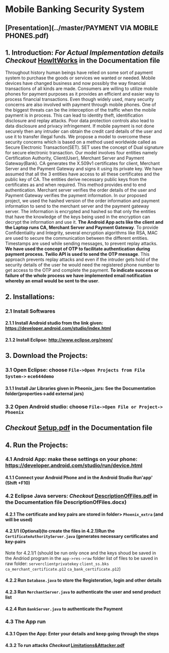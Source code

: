 # Mobile Banking Security System
## [Presentation](../master/PAYMENT VIA MOBILE PHONES.pdf)
## 1. Introduction: *For Actual Implementation details Checkout* [HowItWorks](../master/Documentation/HowItWorks.pdf) in the Documentation file

Throughout history human beings have relied on some sort of payment system to purchase the goods or services we wanted or needed. Mobile devices have changed business and now possibly the way financial transactions of all kinds are made. Consumers are willing to utilize mobile phones for payment purposes as it provides an efficient and easier way to process financial transactions. 
Even though widely used, many security concerns are also involved with payment through mobile phones. One of the biggest threats can be the interception of the traffic when the mobile payment is in process. This can lead to identity theft, identification disclosure and replay attacks. Poor data protection controls also lead to data disclosure and privacy infringement. If mobile payment is not done securely then any intruder can obtain the credit card details of the user and use it to transfer illegal funds.
We propose a model to overcome these security concerns which is based on a method used worldwide called as Secure Electronic Transaction(SET). SET uses the concept of Dual signature for secure electronic transaction. Our model involves four entities namely Certification Authority, Client(User), Merchant Server and Payment Gateway(Bank). CA generates the X.509v1 certificates for client, Merchant Server and the Payment Gateway and signs it using its private key. We have assumed that all the 3 entities have access to all these certificates and the public key of CA. The entities derive necessary public keys from the certificates as and when required. This method provides end to end authentication. Merchant server verifies the order details of the user and Payment Gateway verifies the payment information. In our proposed project, we used the hashed version of the order information and payment information to send to the merchant server and the payment gateway server. The information is encrypted and hashed so that only the entities that have the knowledge of the keys being used in the encryption can decrypt the information and use it.
**The Android App acts like the client and the Laptop runs CA, Merchant Server and Payment Gateway**. To provide Confidentiality and Integrity, several encryption algorithms like RSA, MAC are used to secure the communication between the different entities. Timestamps are used while sending messages, to prevent replay attacks. **We have used the concept of OTP to facilitate authentication during payment process. Twilio API is used to send the OTP message**. This approach prevents replay attacks and even if the intruder gets hold of the security details of the user he would need the registered phone number to get access to the OTP and complete the payment. **To indicate success or failure of the whole process we have implemented email notification whereby an email would be sent to the user**.

## 2. Installations:
### 2.1 Install Softwares
#### 2.1.1 Install Android studio from the link given:   https://developer.android.com/studio/index.html
#### 2.1.2 Install Eclipse: http://www.eclipse.org/neon/

## 3. Download the Projects:
### 3.1 Open Eclipse: choose `File->Open Projects from File System->` <path> `ece644demo`
#### 3.1.1 Install Jar Libraries given in Pheonix_jars: See the Documentation folder(properties->add external jars)
### 3.2 Open Android studio: choose `File->Open File or Project->` <path> `Phoenix`

## *Checkout* [Setup.pdf](../master/Documentation/Setup.pdf) in the Documentation file

## 4. Run the Projects:

### 4.1 Android App: make these settings on your phone: https://developer.android.com/studio/run/device.html
#### 4.1.1 Connect your Android Phone and in the Android Studio Run'app' (Shift +F10)

### 4.2 Eclipse Java servers: *Checkout* [DescriptionOfFiles.pdf](../master/Documentation/DescriptionOfFiles.pdf) in the Documentation file DescriptionOfFiles.docx)
#### 4.2.1 The certificate and key pairs are stored in folder> `Phoenix_extra` (and will be used)
#### 4.2.1/1 (Optional)(to create the files in 4.2.1)Run the `CertificateAuthorityServer.java` (generates necessary certificates and key-pairs
Note for 4.2.1/1 (should be run only once and the keys shoud be saved in the Andriod program in the `app->res->raw` folder
list of files to be saved in raw folder:
`serverclientprivatekey`
`client_ss.bks`
`ca_merchant_certificate.p12`
`ca_bank_certificate.p12`)
#### 4.2.2 Run `Database.java` to store the Registeration, login and other details
#### 4.2.3 Run `MerchantServer.java` to authenticate the user and send product list  
#### 4.2.4 Run `BankServer.java` to authenticate the Payment  

### 4.3 The App run
#### 4.3.1 Open the App: Enter your details and keep going through the steps
#### 4.3.2 To run attacks *Checkout* [Limitations&Attacker.pdf](../master/Documentation/Limitations&Attacker.pdf)

